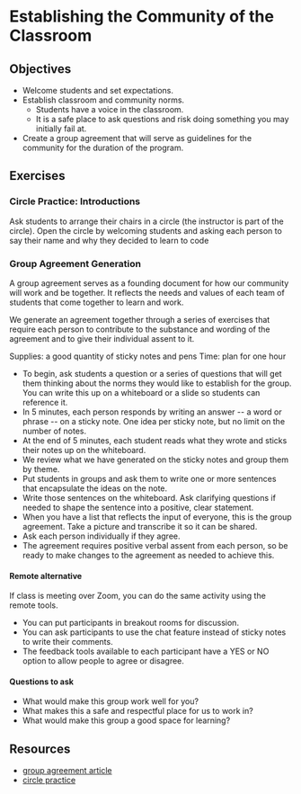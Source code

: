 # Establishing the Community of the Classroom

## Objectives

- Welcome students and set expectations.
- Establish classroom and community norms.
  - Students have a voice in the classroom.
  - It is a safe place to ask questions and risk doing something you may initially fail at.
- Create a group agreement that will serve as guidelines for the community for the duration of the program.

## Exercises

### Circle Practice: Introductions

Ask students to arrange their chairs in a circle (the instructor is part of the circle). Open the circle by welcoming students and asking each person to say their name and why they decided to learn to code

### Group Agreement Generation

A group agreement serves as a founding document for how our community will work and be together. It reflects the needs and values of each team of students that come together to learn and work.

We generate an agreement together through a series of exercises that require each person to contribute to the substance and wording of the agreement and to give their individual assent to it.

Supplies: a good quantity of sticky notes and pens
Time: plan for one hour

- To begin, ask students a question or a series of questions that will get them thinking about the norms they would like to establish for the group. You can write this up on a whiteboard or a slide so students can reference it.
- In 5 minutes, each person responds by writing an answer -- a word or phrase -- on a sticky note. One idea per sticky note, but no limit on the number of notes.
- At the end of 5 minutes, each student reads what they wrote and sticks their notes up on the whiteboard.
- We review what we have generated on the sticky notes and group them by theme.
- Put students in groups and ask them to write one or more sentences that encapsulate the ideas on the note.
- Write those sentences on the whiteboard. Ask clarifying questions if needed to shape the sentence into a positive, clear statement.
- When you have a list that reflects the input of everyone, this is the group agreement. Take a picture and transcribe it so it can be shared.
- Ask each person individually if they agree.
- The agreement requires positive verbal assent from each person, so be ready to make changes to the agreement as needed to achieve this.

#### Remote alternative

If class is meeting over Zoom, you can do the same activity using the remote tools.

- You can put participants in breakout rooms for discussion.
- You can ask participants to use the chat feature instead of sticky notes to write their comments.
- The feedback tools available to each participant have a YES or NO option to allow people to agree or disagree.


#### Questions to ask

- What would make this group work well for you?
- What makes this a safe and respectful place for us to work in?
- What would make this group a good space for learning?

## Resources

- [group agreement article](https://www.seedsforchange.org.uk/groupagree)
- [circle practice](https://www.edutopia.org/article/using-circle-practice-classroom)
